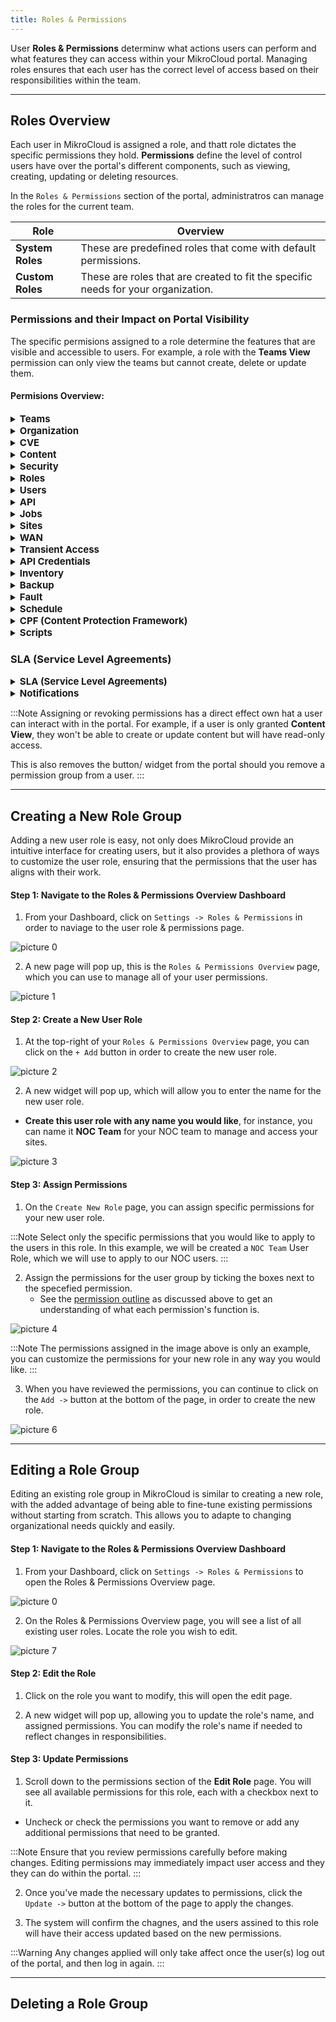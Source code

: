 ```yaml
---
title: Roles & Permissions
---
```


User **Roles & Permissions** determinw what actions users can perform and what features they can access within your MikroCloud portal. Managing roles ensures that each user has the correct level of access based on their responsibilities within the team.

---
## Roles Overview

Each user in MikroCloud is assigned a role, and thatt role dictates the specific permissions they hold. **Permissions** define the level of control users have over the portal's different components, such as viewing, creating, updating or deleting resources.

In the `Roles & Permissions` section of the portal, administratros can manage the roles for the current team.

| Role             | Overview                                                                          |
| ---------------- | --------------------------------------------------------------------------------- |
| **System Roles** | These are predefined roles that come with default permissions.                    |
| **Custom Roles** | These are roles that are created to fit the specific needs for your organization. |


### Permissions and their Impact on Portal Visibility
The specific permisions assigned to a role determine the features that are visible and accessible to users. For example, a role with the **Teams View** permission can only view the teams but cannot create, delete or update them.

#### Permisions Overview:

<!--| **Permission Category**                        | **Permission**                        | **Explanation**                                                              |
| ---------------------------------------------- | ------------------------------------- | ---------------------------------------------------------------------------- |
| **Teams**                                      | Teams View                            | Allows the user to view team-related information.                            |
|                                                | Teams Delete                          | Grants permission to delete teams.                                           |
|                                                | Teams Create                          | Grants permission to create new teams.                                       |
|                                                | Teams Invite Users                    | Allows the user to invite other users to a team.                             |
|                                                | Teams Update                          | Allows the user to update existing team information.                         |
|                                                | Teams Remove Users                    | Grants permission to remove users from a team.                               |
| **Organization**                               | Organization - Update                 | Allows updates to general organizational settings.                           |
|                                                | Organization - Manage Payment Methods | Allows management of payment methods for the organization.                   |
|                                                | Organization - Update Subscription    | Allows the user to update organization subscriptions.                        | 
| **CVE (Common Vulnerabilities and Exposures)** | Cve View                              | Allows the user to view CVE-related information.                             |
|                                                | Cve Delete                            | Grants permission to delete CVEs.                                            |
|                                                | Cve Create                            | Grants permission to create new CVEs.                                        |
|                                                | Cve Run                               | Allows users to run CVE assessments or reports.                              |
|                                                | Cve Update                            | Allows users to update existing CVE records.                                 |
| **Content**                                    | Content View                          | Allows the user to view content.                                             |
|                                                | Content Create                        | Grants permission to create new content.                                     |
|                                                | Content Update                        | Allows the user to update existing content.                                  |
|                                                | Content Delete                        | Grants permission to delete content.                                         |
| **Security**                                   | Security View                         | Allows users to view security settings and data.                             |
|                                                | Security Create                       | Grants permission to create new security configurations.                     |
|                                                | Security Update                       | Allows updates to existing security configurations.                          |
|                                                | Security Delete                       | Grants permission to delete security configurations.                         |
 | **Roles**                                      | Role View                             | Allows the user to view roles and their permissions.                         |
|                                                | Role Create                           | Grants permission to create new roles.                                       |
|                                                | Role Delete                           | Grants permission to delete roles.                                           |
|                                                | Role Update                           | Allows the user to update roles and their permissions.                       |
| **Users**                                      | User View                             | Allows the user to view information about other users.                       |
|                                                | User Create                           | Grants permission to create new users.                                       |
|                                                | User Update                           | Allows the user to update existing users’ information.                       |
|                                                | User Delete                           | Grants permission to delete users.                                           |
| **API**                                        | API View                              | Allows the user to view API credentials and configurations.                  |
|                                                | API Create                            | Grants permission to create new API credentials.                             |
|                                                | API Delete                            | Grants permission to delete API credentials.                                 |
| **Jobs**                                       | Job View                              | Allows the user to view jobs.                                                |
|                                                | Job Create                            | Grants permission to create new jobs.                                        |
|                                                | Job Update                            | Allows updates to existing jobs.                                             |
|                                                | Job Delete                            | Grants permission to delete jobs.                                            |
| **Sites**                                      | Site View                             | Allows the user to view site-related information.                            |
|                                                | Site Create                           | Grants permission to create new sites.                                       |
|                                                | Site Update                           | Allows updates to existing sites.                                            |
|                                                | Site Delete                           | Grants permission to delete sites.                                           |
|                                                | Site Action                           | Grants permission to perform actions on a site, such as restarting services. |
| **WAN**                                        | Wan View                              | Allows the user to view WAN configurations.                                  |
|                                                | Wan Create                            | Grants permission to create WAN configurations.                              |
|                                                | Wan Update                            | Allows updates to WAN configurations.                                        |
|                                                | Wan Delete                            | Grants permission to delete WAN configurations.                              |
| **Transient Access**                           | TransientAccess View                  | Allows the user to view transient access information.                        |
|                                                | TransientAccess Create                | Grants permission to create new transient access configurations.             |
|                                                | TransientAccess Update                | Allows updates to existing transient access configurations.                  |
|                                                | TransientAccess Delete                | Grants permission to delete transient access configurations.                 |
| **API Credentials**                            | ApiCredentials View                   | Allows the user to view API credentials.                                     |
|                                                | ApiCredentials Create                 | Grants permission to create new API credentials.                             |
|                                                | ApiCredentials Update                 | Allows updates to existing API credentials.                                  |
|                                                | ApiCredentials Delete                 | Grants permission to delete API credentials.                                 |
| **Inventory**                                  | Inventory View                        | Allows the user to view inventory data.                                      |
|                                                | Inventory Create                      | Grants permission to add new inventory items.                                |
|                                                | Inventory Update                      | Allows updates to existing inventory items.                                  |
|                                                | Inventory Delete                      | Grants permission to delete inventory items.                                 |
| **Backup**                                     | Backup View                           | Allows the user to view backup information.                                  |
|                                                | Backup Create                         | Grants permission to create new backups.                                     |
| **Fault**                                      | Fault View                            | Allows the user to view fault-related information.                           |
| **Schedule**                                   | Schedule View                         | Allows the user to view scheduled tasks or events.                           |
|                                                | Schedule Create                       | Grants permission to create new schedules.                                   |
|                                                | Schedule Update                       | Allows updates to existing schedules.                                        |
|                                                | Schedule Delete                       | Grants permission to delete schedules.                                       |
| **CPF (Content Protection Framework)**         | CPF View                              | Allows the user to view CPF settings or reports.                             |
|                                                | CPF Create                            | Grants permission to create CPF configurations.                              |
|                                                | CPF Update                            | Allows updates to CPF configurations.                                        |
|                                                | CPF Delete                            | Grants permission to delete CPF configurations.                              |
| **Scripts**                                    | Script View                           | Allows the user to view scripts.                                             |
|                                                | Script Create                         | Grants permission to create new scripts.                                     |
|                                                | Script Update                         | Allows updates to existing scripts.                                          |
|                                                | Script Delete                         | Grants permission to delete scripts.                                         |
|                                                | Script Run                            | Grants permission to execute scripts.                                        |
|                                                | Script Authorize                      | Allows the user to authorize script execution.                               |
| **SLA (Service Level Agreements)**             | SLA View                              | Allows the user to view SLA-related information.                             |
|                                                | SLA Create                            | Grants permission to create new SLAs.                                        |
|                                                | SLA Update                            | Allows updates to existing SLAs.                                             |
|                                                | SLA Delete                            | Grants permission to delete SLAs.                                            |
|                                                | SLA Run                               | Grants permission to execute SLAs.                                           |
| **Notifications**                              | Notification View                     | Allows the user to view notifications.                                       |
|                                                | Notification Create                   | Grants permission to create new notifications.                               |
|                                                | Notification Update                   | Allows updates to existing notifications.                                    |
|                                                | Notification Delete                   | Grants permission to delete notifications.                                   | -->


<details>
  <summary><strong style="font-size: 15px;">Teams</strong></summary>
  
  | **Permission**        | **Explanation**                                                       |
  |-----------------------|-----------------------------------------------------------------------|
  | Teams View            | Allows the user to view team-related information.                     |
  | Teams Delete          | Grants permission to delete teams.                                    |
  | Teams Create          | Grants permission to create new teams.                                |
  | Teams Invite Users    | Allows the user to invite other users to a team.                      |
  | Teams Update          | Allows the user to update existing team information.                  |
  | Teams Remove Users    | Grants permission to remove users from a team.                        |
  
</details>

<details>
  <summary><strong style="font-size: 15px;">Organization</strong></summary>

  | **Permission**                        | **Explanation**                                           |
  |---------------------------------------|-----------------------------------------------------------|
  | Organization - Update                 | Allows updates to general organizational settings.         |
  | Organization - Manage Payment Methods | Allows management of payment methods for the organization. |
  | Organization - Update Subscription    | Allows the user to update organization subscriptions.      |
  
</details>

<details>
  <summary><strong style="font-size: 15px;">CVE</strong></summary>

  | **Permission**        | **Explanation**                                                       |
  |-----------------------|-----------------------------------------------------------------------|
  | Cve View              | Allows the user to view CVE-related information.                      |
  | Cve Delete            | Grants permission to delete CVEs.                                     |
  | Cve Create            | Grants permission to create new CVEs.                                 |
  | Cve Run               | Allows users to run CVE assessments or reports.                       |
  | Cve Update            | Allows users to update existing CVE records.                          |
  
</details>

<details>
  <summary><strong style="font-size: 15px;">Content</strong></summary>

  | **Permission**        | **Explanation**                                                       |
  |-----------------------|-----------------------------------------------------------------------|
  | Content View          | Allows the user to view content.                                      |
  | Content Create        | Grants permission to create new content.                              |
  | Content Update        | Allows the user to update existing content.                           |
  | Content Delete        | Grants permission to delete content.                                  |
  
</details>

<details>
  <summary><strong style="font-size: 15px;">Security</strong></summary>

  | **Permission**        | **Explanation**                                                       |
  |-----------------------|-----------------------------------------------------------------------|
  | Security View         | Allows users to view security settings and data.                      |
  | Security Create       | Grants permission to create new security configurations.              |
  | Security Update       | Allows updates to existing security configurations.                   |
  | Security Delete       | Grants permission to delete security configurations.                  |
  
</details>

<details>
  <summary><strong style="font-size: 15px;">Roles</strong></summary>

  | **Permission**        | **Explanation**                                                       |
  |-----------------------|-----------------------------------------------------------------------|
  | Role View             | Allows the user to view roles and their permissions.                  |
  | Role Create           | Grants permission to create new roles.                                |
  | Role Delete           | Grants permission to delete roles.                                    |
  | Role Update           | Allows the user to update roles and their permissions.                |
  
</details>

<details>
  <summary><strong style="font-size: 15px;">Users</strong></summary>

  | **Permission**        | **Explanation**                                                       |
  |-----------------------|-----------------------------------------------------------------------|
  | User View             | Allows the user to view information about other users.                |
  | User Create           | Grants permission to create new users.                                |
  | User Update           | Allows the user to update existing users’ information.                |
  | User Delete           | Grants permission to delete users.                                    |
  
</details>

<details>
  <summary><strong style="font-size: 15px;">API</strong></summary>

  | **Permission**        | **Explanation**                                                       |
  |-----------------------|-----------------------------------------------------------------------|
  | API View              | Allows the user to view API credentials and configurations.           |
  | API Create            | Grants permission to create new API credentials.                      |
  | API Delete            | Grants permission to delete API credentials.                          |
  
</details>

<details>
  <summary><strong style="font-size: 15px;">Jobs</strong></summary>

  | **Permission**        | **Explanation**                                                       |
  |-----------------------|-----------------------------------------------------------------------|
  | Job View              | Allows the user to view jobs.                                         |
  | Job Create            | Grants permission to create new jobs.                                 |
  | Job Update            | Allows updates to existing jobs.                                      |
  | Job Delete            | Grants permission to delete jobs.                                     |
  
</details>

<details>
  <summary><strong style="font-size: 15px;">Sites</strong></summary>

  | **Permission**        | **Explanation**                                                       |
  |-----------------------|-----------------------------------------------------------------------|
  | Site View             | Allows the user to view site-related information.                     |
  | Site Create           | Grants permission to create new sites.                                |
  | Site Update           | Allows updates to existing sites.                                     |
  | Site Delete           | Grants permission to delete sites.                                    |
  | Site Action           | Grants permission to perform actions on a site, such as restarting services. |
  
</details>

<details>
  <summary><strong style="font-size: 15px;">WAN</strong></summary>

  | **Permission**        | **Explanation**                                                       |
  |-----------------------|-----------------------------------------------------------------------|
  | Wan View              | Allows the user to view WAN configurations.                           |
  | Wan Create            | Grants permission to create WAN configurations.                       |
  | Wan Update            | Allows updates to WAN configurations.                                 |
  | Wan Delete            | Grants permission to delete WAN configurations.                       |
  
</details>

<details>
  <summary><strong style="font-size: 15px;">Transient Access</strong></summary>

  | **Permission**        | **Explanation**                                                       |
  |-----------------------|-----------------------------------------------------------------------|
  | TransientAccess View  | Allows the user to view transient access information.                 |
  | TransientAccess Create| Grants permission to create new transient access configurations.      |
  | TransientAccess Update| Allows updates to existing transient access configurations.           |
  | TransientAccess Delete| Grants permission to delete transient access configurations.          |
  
</details>

<details>
  <summary><strong style="font-size: 15px;">API Credentials</strong></summary>

  | **Permission**                | **Explanation**                                                       |
  |-------------------------------|-----------------------------------------------------------------------|
  | ApiCredentials View            | Allows the user to view API credentials.                              |
  | ApiCredentials Create          | Grants permission to create new API credentials.                      |
  | ApiCredentials Update          | Allows updates to existing API credentials.                           |
  | ApiCredentials Delete          | Grants permission to delete API credentials.                          |
  
</details>

<details>
  <summary><strong style="font-size: 15px;">Inventory</strong></summary>

  | **Permission**        | **Explanation**                                                       |
  |-----------------------|-----------------------------------------------------------------------|
  | Inventory View        | Allows the user to view inventory data.                               |
  | Inventory Create      | Grants permission to add new inventory items.                         |
  | Inventory Update      | Allows updates to existing inventory items.                           |
  | Inventory Delete      | Grants permission to delete inventory items.                          |
  
</details>

<details>
  <summary><strong style="font-size: 15px;">Backup</strong></summary>

  | **Permission**        | **Explanation**                                                       |
  |-----------------------|-----------------------------------------------------------------------|
  | Backup View           | Allows the user to view backup information.                           |
  | Backup Create         | Grants permission to create new backups.                              |
  
</details>

<details>
  <summary><strong style="font-size: 15px;">Fault</strong></summary>

  | **Permission**        | **Explanation**                                                       |
  |-----------------------|-----------------------------------------------------------------------|
  | Fault View            | Allows the user to view fault-related information.                    |
  
</details>

<details>
  <summary><strong style="font-size: 15px;">Schedule</strong></summary>

  | **Permission**        | **Explanation**                                                       |
  |-----------------------|-----------------------------------------------------------------------|
  | Schedule View         | Allows the user to view scheduled tasks or events.                    |
  | Schedule Create       | Grants permission to create new schedules.                            |
  | Schedule Update       | Allows updates to existing schedules.                                 |
  | Schedule Delete       | Grants permission to delete schedules.                                |
  
</details>

<details>
  <summary><strong style="font-size: 15px;">CPF (Content Protection Framework)</strong></summary>

  | **Permission**        | **Explanation**                                                       |
  |-----------------------|-----------------------------------------------------------------------|
  | CPF View              | Allows the user to view CPF settings or reports.                      |
  | CPF Create            | Grants permission to create CPF configurations.                       |
  | CPF Update            | Allows updates to CPF configurations.                                 |
  | CPF Delete            | Grants permission to delete CPF configurations.                       |
  
</details>

<details>
  <summary><strong style="font-size: 15px;">Scripts</strong></summary>

  | **Permission**        | **Explanation**                                                       |
  |-----------------------|-----------------------------------------------------------------------|
  | Script View           | Allows the user to view scripts.                                      |
  | Script Create         | Grants permission to create new scripts.                              |
  | Script Update         | Allows updates to existing scripts.                                   |
  | Script Delete         | Grants permission to delete scripts.                                  |
  | Script Run            | Grants permission to execute scripts.                                 |
  | Script Authorize      | Allows the user to authorize script execution.                        |
  
</details>

### SLA (Service Level Agreements)
<details>
  <summary><strong style="font-size: 15px;">SLA (Service Level Agreements)</strong></summary>

  | **Permission**        | **Explanation**                                                       |
  |-----------------------|-----------------------------------------------------------------------|
  | SLA View              | Allows the user to view SLA-related information.                      |
  | SLA Create            | Grants permission to create new SLAs.                                 |
  | SLA Update            | Allows updates to existing SLAs.                                      |
  | SLA Delete            | Grants permission to delete SLAs.                                     |
  | SLA Run               | Grants permission to execute SLAs.                                    |
  
</details>

<details>
  <summary><strong style="font-size: 15px;">Notifications</strong></summary>

  | **Permission**        | **Explanation**                                                       |
  |-----------------------|-----------------------------------------------------------------------|
  | Notification View     | Allows the user to view notifications.                                |
  | Notification Create   | Grants permission to create new notifications.                        |
  | Notification Update   | Allows updates to existing notifications.                             |
  | Notification Delete   | Grants permission to delete notifications.                            |
  
</details>

:::Note
Assigning or revoking permissions has a direct effect own hat a user can interact with in the portal. For example, if a user is only granted **Content View**, they won't be able to create or update content but will have read-only access.

This is also removes the button/ widget from the portal should you remove a permission group from a user.
:::

---
## Creating a New Role Group
Adding a new user role is easy, not only does MikroCloud provide an intuitive interface for creating users, but it also provides a plethora of ways to customize the user role, ensuring that the permissions that the user has aligns with their work.

#### Step 1: Navigate to the Roles & Permissions Overview Dashboard
1. From your Dashboard, click on `Settings -> Roles & Permissions` in order to naviage to the user role & permissions page.
<!-- Insert Image -->
![picture 0](https://cdn.mkcld.io/09645e2c75f380cfb2d62282ac52ba01cf165725e1763d3ff32919b3e38dc20d.png)  

2. A new page will pop up, this is the `Roles & Permissions Overview` page, which you can use to manage all of your user permissions.
<!-- Insert image -->
![picture 1](https://cdn.mkcld.io/d010cbee553322d45d611c142bec19764d56a10e57d3913c9111272840f11ac9.png)  


#### Step 2: Create a New User Role
1. At the top-right of your `Roles & Permissions Overview` page, you can click on the `+ Add` button in order to create the new user role.
<!-- Insert Image -->
![picture 2](https://cdn.mkcld.io/3e0f281f674c4c34dc7c0cff39a5322ecc87231085f8f2180c0ec407eebd7088.png)  


2. A new widget will pop up, which will allow you to enter the name for the new user role.
* **Create this user role with any name you would like**, for instance, you can name it **NOC Team** for your NOC team to manage and access your sites.
<!-- Insert image -->
![picture 3](https://cdn.mkcld.io/188d9d93d62eb10f73a5323a53cfcd462b56d5bbba246628279585588cfbdb82.png)  


#### Step 3: Assign Permissions
1. On the `Create New Role` page, you can assign specific permissions for your new user role.

:::Note
Select only the specific permissions that you would like to apply to the users in this role. In this example, we will be created a `NOC Team` User Role, which we will use to apply to our NOC users.
:::

2. Assign the permissions for the user group by ticking the boxes next to the specefied permission.
   * See the [permission outline](#permissions-and-their-impact-on-portal-visibility) as discussed above to get an understanding of what each permission's function is.
<!-- Insert Image -->
![picture 4](https://cdn.mkcld.io/549d229ebc0c2dd3d9cf44d1ff3d5131f9967ec74e1c8d4e81798551fa17303f.png)  

:::Note
The permissions assigned in the image above is only an example, you can customize the permissions for your new role in any way you would like.
:::

3. When you have reviewed the permissions, you can continue to click on the `Add ->` button at the bottom of the page, in order to create the new role.
<!-- Insert Image -->
![picture 6](https://cdn.mkcld.io/8bd9f92dab97c9711465c9bb4d04114ccfa702bf493193fdfec0208a9f2f4209.png)  


---
## Editing a Role Group
Editing an existing role group in MikroCloud is similar to creating a new role, with the added advantage of being able to fine-tune existing permissions without starting from scratch. This allows you to adapte to changing organizational needs quickly and easily.

#### Step 1: Navigate to the Roles & Permissions Overview Dashboard
1. From your Dashboard, click on `Settings -> Roles & Permissions` to open the Roles & Permissions Overview page.
<!-- Insert Image -->
![picture 0](https://cdn.mkcld.io/09645e2c75f380cfb2d62282ac52ba01cf165725e1763d3ff32919b3e38dc20d.png)  

2. On the Roles & Permissions Overview page, you will see a list of all existing user roles. Locate the role you wish to edit.
<!-- Insert Image -->
![picture 7](https://cdn.mkcld.io/77e5e53a344254aebd807e2ca7a9dfa3042558669a2ac772445e82fafeeee4c5.png)  

#### Step 2: Edit the Role
1. Click on the role you want to modify, this will open the edit page.
<!-- Insert image -->


2. A new widget will pop up, allowing you to update the role's name, and assigned permissions. You can modify the role's name if needed to reflect changes in responsibilities.

#### Step 3: Update Permissions
1. Scroll down to the permissions section of the **Edit Role** page. You will see all available permissions for this role, each with a checkbox next to it.
* Uncheck or check the permissions you want to remove or add any additional permissions that need to be granted.

<!-- inseert Image -->
:::Note
Ensure that you review permissions carefully before making changes. Editing permissions may immediately impact user access and they they can do within the portal.
:::

2. Once you've made the necessary updates to permissions, click the `Update ->` button at the bottom of the page to apply the changes.
<!-- Insert Image -->

3. The system will confirm the chagnes, and the users assined to this role will have their access updated based on the new permissions.

:::Warning
Any changes applied will only take affect once the user(s) log out of the portal, and then log in again.
:::

---
## Deleting a Role Group
